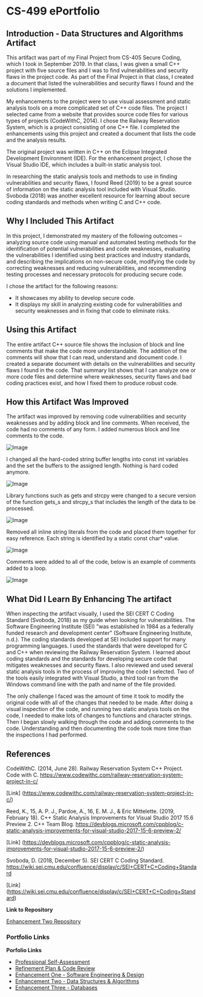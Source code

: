 # CS-499 ePortfolio

## Introduction - Data Structures and Algorithms Artifact

This artifact was part of my Final Project from CS-405 Secure Coding, which I took in September 2019. In that class, I was given a small C++ project with five source files and I was to find vulnerabilities and security flaws in the project code. As part of the Final Project in that class, I created a document that listed the vulnerabilities and security flaws I found and the solutions I implemented.

My enhancements to the project were to use visual assessment and static analysis tools on a more complicated set of C++ code files. The project I selected came from a website that provides source code files for various types of projects (CodeWithC, 2014).  I chose the Railway Reservation System, which is a project consisting of one C++ file. I completed the enhancements using this project and created a document that lists the code and the analysis results.

The original project was written in C++ on the Eclipse Integrated Development Environment (IDE). For the enhancement project, I chose the Visual Studio IDE, which includes a built-in static analysis tool.

In researching the static analysis tools and methods to use in finding vulnerabilities and security flaws, I found Reed (2019) to be a great source of information on the static analysis tool included with Visual Studio. Svoboda (2018) was another excellent resource for learning about secure coding standards and methods when writing C and C++ code.

## Why I Included This Artifact

In this project, I demonstrated my mastery of the following outcomes – analyzing source code using manual and automated testing methods for the identification of potential vulnerabilities and code weaknesses, evaluating the vulnerabilities I identified using best practices and industry standards, and describing the implications on non-secure code, modifying the code by correcting weaknesses and reducing vulnerabilities, and recommending testing processes and necessary protocols for producing secure code.

I chose the artifact for the following reasons:
- It showcases my ability to develop secure code.
- It displays my skill in analyzing existing code for vulnerabilities and security weaknesses and in fixing that code to eliminate risks.

## Using this Artifact

The entire artifact C++ source file shows the inclusion of block and line comments that make the code more understandable. The addition of the comments will show that I can read, understand and document code. I created a separate document with details on the vulnerabilities and security flaws I found in the code. That summary list shows that I can analyze one or more code files and determine where weaknesses, security flaws and bad coding practices exist, and how I fixed them to produce robust code.

## How this Artifact Was Improved

The artifact was improved by removing code vulnerabilities and security weaknesses and by adding block and line comments. When received, the code had no comments of any form. I added numerous block and line comments to the code.

![Image](images/E2/TopLevelCommentBlockAdded.png)

I changed all the hard-coded string buffer lengths into const int variables and the set the buffers to the assigned length. Nothing is hard coded anymore.

![Image](images/E2/ConstInt.png)

Library functions such as gets and strcpy were changed to a secure version of the function gets_s and strcpy_s that includes the length of the data to be processed.

![Image](images/E2/Strcpy.png)

Removed all inline string literals from the code and placed them together for easy reference. Each string is identified by a static const char*  value.

![Image](images/E2/StringLiterals.png)

Comments were added to all of the code, below is an example of comments added to a loop.

![Image](images/E2/CodeComments.png)

## What Did I Learn By Enhancing The artifact

When inspecting the artifact visually, I used the SEI CERT C Coding Standard (Svoboda, 2018) as my guide when looking for vulnerabilities. The Software Engineering Institute (SEI) "was established in 1984 as a federally funded research and development center" (Software Engineering Institute, n.d.). The coding standards developed at SEI included support for many programming languages. I used the standards that were developed for C and C++ when reviewing the Railway Reservation System. I learned about coding standards and the standards for developing secure code that mitigates weaknesses and security flaws.
I also reviewed and used several static analysis tools in the process of improving the code I selected. Two of the tools easily integrated with Visual Studio, a third tool ran from the Windows command line with the path and name of the file provided.

The only challenge I faced was the amount of time it took to modify the original code with all of the changes that needed to be made. After doing a visual inspection of the code, and running two static analysis tools on the code, I needed to make lots of changes to functions and character strings. Then I began slowly walking through the code and adding comments to the code. Understanding and then documenting the code took more time than the inspections I had performed.

## References

CodeWithC. (2014, June 28). Railway Reservation System C++ Project. Code with C. https://www.codewithc.com/railway-reservation-system-project-in-c/

[Link] (https://www.codewithc.com/railway-reservation-system-project-in-c/)

Reed, K., 15, A. P. J., Pardoe, A., 16, E. M. J., & Eric Mittelette. (2019, February 18). C++ Static Analysis Improvements for Visual Studio 2017 15.6 Preview 2. C++ Team Blog. https://devblogs.microsoft.com/cppblog/c-static-analysis-improvements-for-visual-studio-2017-15-6-preview-2/

[Link] (https://devblogs.microsoft.com/cppblog/c-static-analysis-improvements-for-visual-studio-2017-15-6-preview-2/)

Svoboda, D. (2018, December 5). SEI CERT C Coding Standard. https://wiki.sei.cmu.edu/confluence/display/c/SEI+CERT+C+Coding+Standard

[Link] (https://wiki.sei.cmu.edu/confluence/display/c/SEI+CERT+C+Coding+Standard)

**Link to Repository**

[Enhancement Two Repository](https://github.com/w-coleman-moore/EnhancementTwo)

### Portfolio Links

**Porfolio Links**<br>
* [Professional Self-Assessment](index.md)<br>
* [Refinement Plan & Code Review](CodeReview.md)<br>
* [Enhancement One - Software Engineering & Design](EnhancementOne.md)<br>
* [Enhancement Two - Data Structures & Algorithms](EnhancementTwo.md)<br>
* [Enhancement Three - Databases](EnhancementThree.md)
